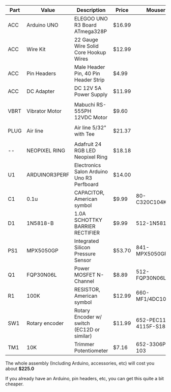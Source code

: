 | Part | Value          | Description                                  | Price  | Mouser               | Link                                  |
| ---- | -------------- | -------------------------------------------- | ------ | -------------------- | ------------------------------------- |
| ACC  | Arduino UNO    | ELEGOO UNO R3 Board ATmega328P               | $16.99 |                      | https://www.amazon.com/dp/B01EWOE0UU  |
| ACC  | Wire Kit       | 22 Gauge Wire Solid Core Hookup Wires        | $12.99 |                      | https://www.amazon.com/dp/B088KQFHV7  |
| ACC  | Pin Headers    | Male Header Pin, 40 Pin Header Strip         | $4.99  |                      | https://www.amazon.com/dp/B07PKKY8BX  |
| ACC  | DC Adapter     | DC 12V 5A Power Supply                       | $11.99 |                      | https://www.amazon.com/dp/B01GEA8PQA  |
|      |                |                                              |        |                      |                                       |
| VBRT | Vibrator Motor | Mabuchi RS-555PH 12VDC Motor                 | $9.60  |                      | https://www.ebay.com/itm/285149714808 |
|      |                |                                              |        |                      |                                       |
| PLUG | Air line       | Air line 5/32" with Tee                      | $21.37 |                      | https://maustec.io/products/replacement-air-line |
|      |                |                                              |        |                      |                                       |
| --   | NEOPIXEL RING  | Adafruit 24 RGB LED Neopixel Ring            | $18.18 |                      | https://www.amazon.com/dp/B00K9M3WXG  |
| U1   | ARDUINOR3PERF  | Electronics Salon Arduino Uno R3 Perfboard   | $14.00 |                      | https://www.amazon.com/dp/B01J1KM3RM  |
| C1   | 0.1u           | CAPACITOR, American symbol                   | $9.99  | 80-C320C104K5R       | https://www.amazon.com/dp/B094HRK8QX  |
| D1   | 1N5818-B       | 1.0A SCHOTTKY BARRIER RECTIFIER              | $9.99  | 512-1N5818           | https://www.amazon.com/dp/B07YG8K1R9  |
| PS1  | MPX5050GP      | Integrated Silicon Pressure Sensor           | $53.70 | 841-MPX5050GP        | https://www.amazon.com/dp/B005T5KNDK  |
| Q1   | FQP30N06L      | Power MOSFET N-Channel                       | $8.89  | 512-FQP30N06L        | https://www.amazon.com/dp/B07WHSD3GJ  |
| R1   | 100K           | RESISTOR, American symbol                    | $12.99 | 660-MF1/4DC1003F     | https://www.amazon.com/dp/B07P3MFG5D  |
| SW1  | Rotary encoder | Rotary Encoder w/ switch (EC12D or similar)  | $11.99 | 652-PEC11R-4115F-S18 | https://www.amazon.com/dp/B0197X1UZY  |
| TM1  | 10K            | Trimmer Potentiometer                        | $7.16  | 652-3306P-1-103      | https://www.amazon.com/dp/B00SWK15KE  |


The whole assembly (Including Arduino, accessories, etc) will cost you about **$225.0**

If you already have an Arduino, pin headers, etc, you can get this quite a bit cheaper.

